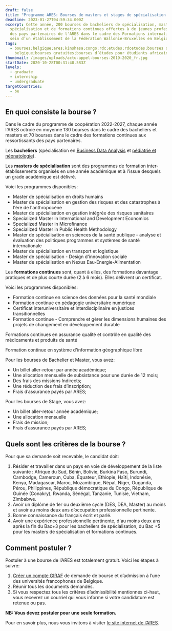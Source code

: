 ```yaml
---
draft: false
title: "Programme ARES: Bourses de masters et stages de spécialisation en Belgique"
deadline: 2023-01-27T04:59:34.000Z
excerpt: Cette année, 200 bourses de bacheliers de spécialisation, masters de
  spécialisation et de formations continues offertes à de jeunes professionnels
  des pays partenaires de l'ARES dans le cadre des Formations internationales au
  sein d’un établissement de la Fédération Wallonie-Bruxelles en Belgique.
tags:
  - bourses;belgique;ares;kinshasa;congo;rdc;etudes;rdcetudes;bourses d’études
    belgique;bourses gratuites;bourses d’études pour étudiants africains
thumbnail: /images/uploads/actu-appel-bourses-2019-2020_fr.jpg
startDate: 2020-10-28T00:31:40.583Z
levels:
  - graduate
  - internship
  - undergraduate
targetCountries:
  - be
---
```

## En quoi consiste la bourse ?

Dans le cadre du programme de coopération 2022-2027, chaque année l'ARES octroie en moyenne 130 bourses dans le cadre des bacheliers et masters et 70 bourses dans le cadre des formations continues aux ressortissants des pays partenaires.

Les **bacheliers** (spécialisation en [Business Data Analysis](https://www.ares-ac.be/fr/cooperation-au-developpement/bourses/ressortissants-sud/bacheliers/810-bachelier-de-specialisation-en-business-data-analysis#01-objectif-s-de-la-formation) et [pédiatrie et néonatologie](https://www.ares-ac.be/fr/cooperation-au-developpement/bourses/ressortissants-sud/bacheliers/811-bachelier-international-de-specialisation-en-pediatrie-et-neonatalogie)).

Les **masters** **de spécialisation** sont des programmes de formation inter-établissements organisés en une année académique et à l'issue desquels un grade académique est délivré.

Voici les programmes disponibles:

* Master de spécialisation en droits humains
* Master de spécialisation en gestion des risques et des catastrophes à l'ère de l'anthropocène
* Master de spécialisation en gestion intégrée des risques sanitaires
* Specialized Master in International and Development Economics
* Specialized Master in Microfinance
* Specialized Master in Public Health Methodology
* Master de spécialisation en sciences de la santé publique - analyse et évaluation des politiques programmes et systèmes de santé internationale
* Master de spécialisation en transport et logistique
* Master de spécialisation - Design d'innovation sociale
* Master de spécialisation en Nexus Eau-Énergie-Alimentation

Les **formations continues** sont, quant à elles, des formations davantage pratiques et de plus courte durée (2 à 6 mois). Elles délivrent un certificat.

Voici les programmes disponibles:

* Formation continue en science des données pour la santé mondiale
* Formation continue en pédagogie universitaire numérique
* Certificat interuniversitaire et interdisciplinaire en justices transitionnelles
* Formation continue - Comprendre et gérer les dimensions humaines des projets de changement en développement durable

Formations continues en assurance qualité et contrôle en qualité des médicaments et produits de santé

Formation continue en système d'information géographique libre

Pour les bourses de Bachelier et Master, vous avez:

* Un billet aller-retour par année académique;
* Une allocation mensuelle de subsistance pour une durée de 12 mois;
* Des frais des missions Indirects;
* Une réduction des frais d’inscription;
* Frais d’assurance payés par ARES;

Pour les bourses de Stage, vous avez:

* Un billet aller-retour année académique;
* Une allocation mensuelle 
* Frais de mission;
* Frais d’assurance payés par ARES;

## Quels sont les critères de la bourse ?

Pour que sa demande soit recevable, le candidat doit:

1. Résider et travailler dans un pays en voie de développement de la liste suivante : Afrique du Sud, Bénin, Bolivie, Burkina Faso, Burundi, Cambodge, Cameroun, Cuba, Équateur, Ethiopie, Haïti, Indonésie, Kenya, Madagascar, Maroc, Mozambique, Népal, Niger, Ouganda, Pérou, Philippines, République démocratique du Congo, République de Guinée (Conakry), Rwanda, Sénégal, Tanzanie, Tunisie, Vietnam, Zimbabwe.
2. Avoir un diplôme de 1er ou deuxième cycle (DES, DEA, Master) au moins et avoir au
   moins deux ans d’occupation professionnelle pertinente.
3. Bonne connaissance du français écrit et parlé.
4. Avoir une expérience professionnelle pertinente, d'au moins deux ans après la fin du Bac+3 pour les bacheliers de spécialisation, du Bac +5 pour les masters de spécialisation et formations continues.

## Comment postuler ?

Postuler à une bourse de l’ARES est totalement gratuit. Voici les étapes à
suivre:

1. [Créer un compte GIRAF](https://giraf.ares-ac.be/fr/formations_internationales_22_23) de demande de
   bourse et d’admission à l’une des universités francophones de Belgique.
2. Réunir tous les documents demandés.
3. Si vous respectez tous les critères d’admissibilité mentionnés ci-haut,
   vous recevrez  un courriel qui vous informe si votre
   candidature est retenue ou pas.

**NB: Vous devez postuler pour une seule formation.**

Pour en savoir plus, nous vous invitons à visiter [le site internet de l’ARES](https://www.ares-ac.be/fr/cooperation-au-developpement/bourses/bacheliers-masters-et-formations-continues-en-belgique#02-montants-pour-une-bourse-de-formation-continue).